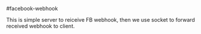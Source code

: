 #facebook-webhook

This is simple server to reiceive FB webhook, then we use socket to forward received webhook to client.
